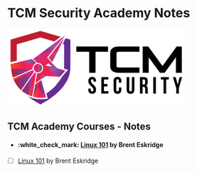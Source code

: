 # TCM Security Academy Notes

![academy.tcm-sec.com - © TCM Security](.gitbook/assets/tcmsecuritycovermid.png)

## TCM Academy Courses - Notes

* #### :white\_check\_mark: [Linux 101](linux-101/) by Brent Eskridge

- [ ] [Linux 101](linux-101/) by Brent Eskridge
